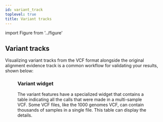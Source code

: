 ```yaml
---
id: variant_track
toplevel: true
title: Variant tracks
---
```


import Figure from '../figure'

## Variant tracks

Visualizing variant tracks from the VCF format alongside the original alignment
evidence track is a common workflow for validating your results, shown below:

<Figure caption="Variant track indicating a SNP alongside the alignment track evidence." src="/img/variant_with_pileup.png" />

### Variant widget

The variant features have a specialized widget that contains a table indicating
all the calls that were made in a multi-sample VCF. Some VCF files, like the
1000 genomes VCF, can contain thousands of samples in a single file. This
table can display the details.

<Figure caption="Screenshot showing the variant feature sidebar with a filtered by genotype (with alternative allele '1'). Users can also filter by sample name or other attributes." src="/img/variant_panel.png" />
